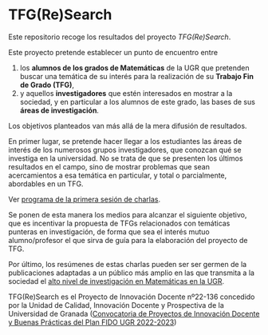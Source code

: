 # TFG(Re)Search

Este repositorio recoge los resultados del proyecto *TFG(Re)Search*.

Este proyecto pretende establecer un punto de encuentro entre 
1. los **alumnos de los grados de Matemáticas** de la UGR que pretenden buscar una temática de su interés para la realización de su **Trabajo Fin de Grado (TFG)**,
2. y aquellos **investigadores** que estén interesados en mostrar a la sociedad, y en particular a los alumnos de este grado, las bases de sus **áreas de investigación**. 

Los objetivos planteados van más allá de la mera difusión de resultados.

En primer lugar, se pretende hacer llegar a los estudiantes las áreas de interés de los numerosos grupos investigadores, que conozcan qué se investiga en la universidad. No se trata de que se presenten los últimos resultados en el campo, sino de mostrar problemas que sean acercamientos a esa temática en particular, y total o parcialmente, abordables en un TFG. 

Ver [programa de la primera sesión de charlas](./Programa_Sesion_1.html).

Se ponen de esta manera los medios para alcanzar el siguiente objetivo, que es incentivar la propuesta de TFGs relacionados con temáticas punteras en investigación, de forma que sea el interés mutuo alumno/profesor el que sirva de guía para la elaboración del proyecto de TFG.

Por último, los resúmenes de estas charlas pueden ser ser germen de la publicaciones adaptadas a un público más amplio en las que transmita a la sociedad el [alto nivel de investigación en Matemáticas en la UGR](https://www.ugr.es/universidad/noticias/ugr-vuelve-liderar-espana-cuarto-ano-consecutivo-investigacion-matematicas#:~:text=Seg%C3%BAn%20la%20%C3%BAltima%20edici%C3%B3n%20del,100%20primeras%20universidades%20del%20mundo).


TFG(Re)Search es el Proyecto de Innovación Docente nº22-136 concedido por la Unidad de Calidad, Innovación Docente y Prospectiva de la Universidad de 
Granada ([Convocatoria de Proyectos de Innovación Docente y Buenas Prácticas del Plan FIDO UGR 2022-2023](https://calidad.ugr.es/sites/webugr/calidad/public/ficheros/Formaci%C3%B3n%20e%20innovaci%C3%B3n/Innovaci%C3%B3n/resolucion%C2%A0definitiva%C2%A0Avanzados-Coordinados%C2%A02022.pdf))
